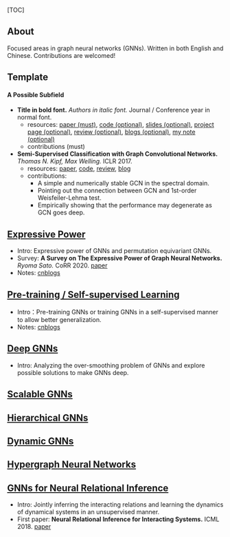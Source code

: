 [TOC]

## About

Focused areas in graph neural networks (GNNs). Written in both English and Chinese. Contributions are welcomed!

## Template

#### A Possible Subfield

- **Title in bold font.** *Authors in italic font.* Journal / Conference year in normal font.
  - resources: [paper (must)](README.md), [code (optional)](README.md), [slides (optional)](README.md), [project page (optional)](README.md), [review (optional)](README.md), [blogs (optional)](README.md), [m](README.md)[y](README.md)[ note (optional)](README.md)
  - contributions (must)
- **Semi-Supervised Classification with Graph Convolutional Networks.** *Thomas N. Kipf, Max Welling.* ICLR 2017.
  - resources: [paper](https://openreview.net/pdf?id=SJU4ayYgl), [code](https://github.com/tkipf/gcn), [review](https://openreview.net/pdf?id=SJU4ayYgl), [blog](http://tkipf.github.io/graph-convolutional-networks/)
  - contributions:
    - A simple and numerically stable GCN in the spectral domain.
    - Pointing out the connection between GCN and 1st-order Weisfeiler-Lehma test.
    - Empirically showing that the performance may degenerate as GCN goes deep.

## [Expressive Power](subfields/Expressive%20Power.md)
- Intro: Expressive power of GNNs and permutation equivariant GNNs.
- Survey: **A Survey on The Expressive Power of Graph Neural Networks.** *Ryoma Sato.* CoRR 2020. [paper](https://arxiv.org/pdf/2003.04078v4)
- Notes: [cnblogs](https://www.cnblogs.com/hilbert9221/p/14443747.html)

## [Pre-training / Self-supervised Learning](subfields/Pre-training+Self-supervised%20Learning.md)
- Intro：Pre-training GNNs or training GNNs in a self-supervised manner to allow better generalization.
- Notes: [cnblogs](https://www.cnblogs.com/hilbert9221/p/14375512.html)
## [Deep GNNs](subfields/Deep%20GNNs.md)
- Intro: Analyzing the over-smoothing problem of GNNs and explore possible solutions to make GNNs deep.

## [Scalable GNNs](subfields/Scalable%20GNNs.md)

## [Hierarchical GNNs](subfields/Hierarchical%20GNNs.md)

## [Dynamic GNNs](subfields/Dynamic%20GNNs.md)

## [Hypergraph Neural Networks](subfields/Hypergraph%20Neural%20Networks.md)

<!-- ## [GNNs for Recommendation Systems](subfields/GNNs%20for%20Recommendation%20Systems.md) -->

<!-- ## [GNNs for Traffic Flow Forecasting](subfields/GNNs%20for%20Traffic%20Flow%20Forecasting.md) -->

## [GNNs for Neural Relational Inference](subfields/GNNs%20for%20Neural%20Relational%20Inference.md)
- Intro: Jointly inferring the interacting relations and learning the dynamics of dynamical systems in an unsupervised manner.
- First paper: **Neural Relational Inference for Interacting Systems.** ICML 2018. [paper](http://proceedings.mlr.press/v80/kipf18a/kipf18a.pdf)

<!-- ## [Miscellaneous](subfields/Miscellaneous.md) -->

